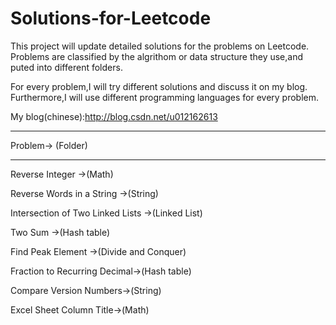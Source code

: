 Solutions-for-Leetcode
======================

This project will update detailed solutions for the problems on Leetcode. Problems are classified by the algrithom or data structure they use,and puted into different folders.

For every problem,I will try different solutions and discuss it on my blog. Furthermore,I will use different programming languages for every problem.

My blog(chinese):http://blog.csdn.net/u012162613



*********************
Problem-> (Folder)
*********************
Reverse Integer ->(Math)

Reverse Words in a String ->(String)

Intersection of Two Linked Lists ->(Linked List)

Two Sum ->(Hash table)

Find Peak Element ->(Divide and Conquer)

Fraction to Recurring Decimal->(Hash table)

Compare Version Numbers->(String)

Excel Sheet Column Title->(Math)
